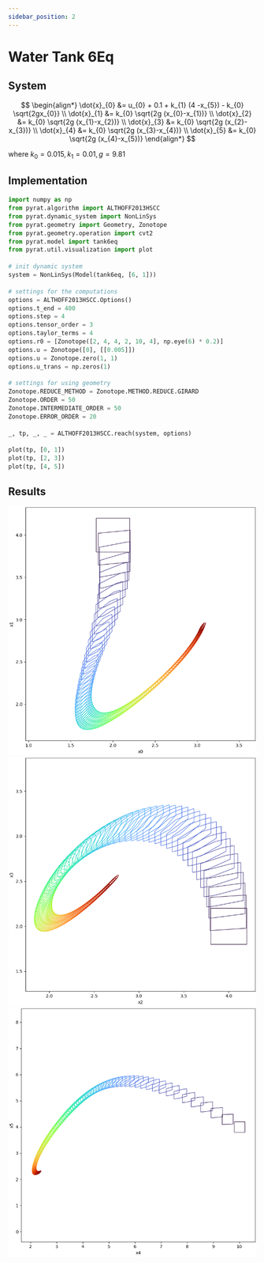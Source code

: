```yaml
---
sidebar_position: 2
---
```


# Water Tank 6Eq

## System

$$
\begin{align*}
\dot{x}_{0} &= u_{0} + 0.1 + k_{1} (4 -x_{5}) - k_{0} \sqrt{2gx_{0}} \\
\dot{x}_{1} &= k_{0} \sqrt{2g (x_{0}-x_{1})} \\
\dot{x}_{2} &= k_{0} \sqrt{2g (x_{1}-x_{2})} \\
\dot{x}_{3} &= k_{0} \sqrt{2g (x_{2}-x_{3})} \\
\dot{x}_{4} &= k_{0} \sqrt{2g (x_{3}-x_{4})} \\
\dot{x}_{5} &= k_{0} \sqrt{2g (x_{4}-x_{5})}
\end{align*}
$$

where $k_{0} = 0.015, k_{1}= 0.01, g=9.81$

## Implementation

```python
import numpy as np
from pyrat.algorithm import ALTHOFF2013HSCC
from pyrat.dynamic_system import NonLinSys
from pyrat.geometry import Geometry, Zonotope
from pyrat.geometry.operation import cvt2
from pyrat.model import tank6eq
from pyrat.util.visualization import plot

# init dynamic system
system = NonLinSys(Model(tank6eq, [6, 1]))

# settings for the computations
options = ALTHOFF2013HSCC.Options()
options.t_end = 400
options.step = 4
options.tensor_order = 3
options.taylor_terms = 4
options.r0 = [Zonotope([2, 4, 4, 2, 10, 4], np.eye(6) * 0.2)]
options.u = Zonotope([0], [[0.005]])
options.u = Zonotope.zero(1, 1)
options.u_trans = np.zeros(1)

# settings for using geometry
Zonotope.REDUCE_METHOD = Zonotope.METHOD.REDUCE.GIRARD
Zonotope.ORDER = 50
Zonotope.INTERMEDIATE_ORDER = 50
Zonotope.ERROR_ORDER = 20

_, tp, _, _ = ALTHOFF2013HSCC.reach(system, options)

plot(tp, [0, 1])
plot(tp, [2, 3])
plot(tp, [4, 5])
```

## Results

![](imgs/tank01.png)
![](imgs/tank23.png)
![](imgs/tank45.png)